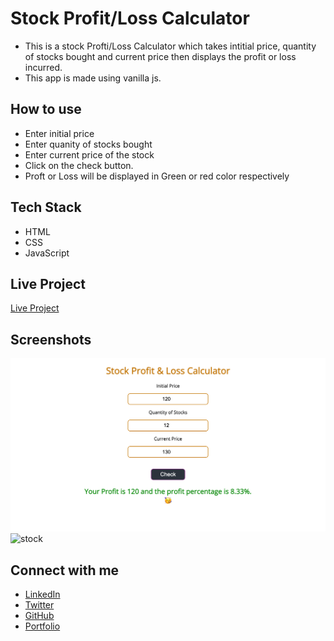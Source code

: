 # Stock Profit/Loss Calculator

- This is a stock Profti/Loss Calculator which takes intitial price, quantity of
  stocks bought and current price then displays the profit or loss incurred.
- This app is made using vanilla js.

## How to use

- Enter initial price
- Enter quanity of stocks bought
- Enter current price of the stock
- Click on the check button.
- Proft or Loss will be displayed in Green or red color respectively

## Tech Stack

- HTML
- CSS
- JavaScript

## Live Project

[Live Project](https://priyanshu-profit-loss-stock.netlify.app/)

## Screenshots

![](ss/stock.jpg)
![stock](https://user-images.githubusercontent.com/52795506/205506029-cc156d0f-43ba-4638-823f-27c1ee7accb7.jpg)

## Connect with me

- [LinkedIn](https://www.linkedin.com/in/priyanshu844/)
- [Twitter](https://twitter.com/Priyanshu844)
- [GitHub](https://github.com/PriyanshuSinghR)
- [Portfolio](https://priyanshu-portfolio.netlify.app/)
